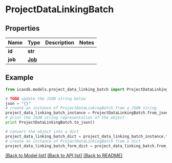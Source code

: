 # ProjectDataLinkingBatch


## Properties
Name | Type | Description | Notes
------------ | ------------- | ------------- | -------------
**id** | **str** |  | 
**job** | [**Job**](Job.md) |  | 

## Example

```python
from icasdk.models.project_data_linking_batch import ProjectDataLinkingBatch

# TODO update the JSON string below
json = "{}"
# create an instance of ProjectDataLinkingBatch from a JSON string
project_data_linking_batch_instance = ProjectDataLinkingBatch.from_json(json)
# print the JSON string representation of the object
print ProjectDataLinkingBatch.to_json()

# convert the object into a dict
project_data_linking_batch_dict = project_data_linking_batch_instance.to_dict()
# create an instance of ProjectDataLinkingBatch from a dict
project_data_linking_batch_form_dict = project_data_linking_batch.from_dict(project_data_linking_batch_dict)
```
[[Back to Model list]](../README.md#documentation-for-models) [[Back to API list]](../README.md#documentation-for-api-endpoints) [[Back to README]](../README.md)


